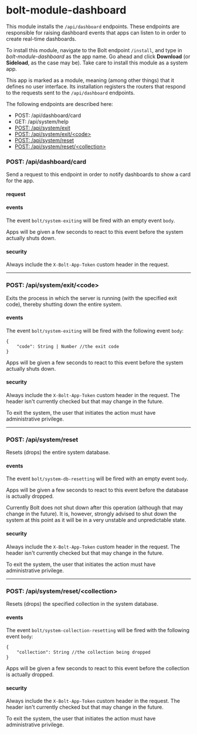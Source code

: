 # bolt-module-dashboard

This module installs the `/api/dashboard` endpoints. These endpoints are responsible for raising dashboard events that apps can listen to in order to create real-time dashboards.

To install this module, navigate to the Bolt endpoint `/install`, and type in _bolt-module-dashboard_ as the app name. Go ahead and click **Download** \(or **Sideload**, as the case may be\). Take care to install this module as a system app.

This app is marked as a module, meaning \(among other things\) that it defines no user interface. Its installation registers the routers that respond to the requests sent to the `/api/dashboard` endpoints.

The following endpoints are described here:

* POST: /api/dashboard/card
* GET: /api/system/help
* [POST: /api/system/exit](#post-apisystemexit)
* [POST: /api/system/exit/&lt;code&gt;](#post-apisystemexitcode)
* [POST: /api/system/reset](#post-apisystemreset)
* [POST: /api/system/reset/&lt;collection&gt;](#post-apisystemresetcollection)

### POST: /api/dashboard/card

Send a request to this endpoint in order to notify dashboards to show a card for the app.

#### request

#### events

The event `bolt/system-exiting` will be fired with an empty event `body`.

Apps will be given a few seconds to react to this event before the system actually shuts down.

#### security

Always include the `X-Bolt-App-Token` custom header in the request.

---

### POST: /api/system/exit/&lt;code&gt;

Exits the process in which the server is running \(with the specified exit code\), thereby shutting down the entire system.

#### events

The event `bolt/system-exiting` will be fired with the following event `body`:

```
{
    "code": String | Number //the exit code
}
```

Apps will be given a few seconds to react to this event before the system actually shuts down.

#### security

Always include the `X-Bolt-App-Token` custom header in the request. The header isn't currently checked but that may change in the future.

To exit the system, the user that initiates the action must have administrative privilege.

---

### POST: /api/system/reset

Resets \(drops\) the entire system database.

#### events

The event `bolt/system-db-resetting` will be fired with an empty event `body`.

Apps will be given a few seconds to react to this event before the database is actually dropped.

Currently Bolt does not shut down after this operation \(although that may change in the future\). It is, however, strongly advised to shut down the system at this point as it will be in a very unstable and unpredictable state.

#### security

Always include the `X-Bolt-App-Token` custom header in the request. The header isn't currently checked but that may change in the future.

To exit the system, the user that initiates the action must have administrative privilege.

---

### POST: /api/system/reset/&lt;collection&gt;

Resets \(drops\) the specified collection in the system database.

#### events

The event `bolt/system-collection-resetting` will be fired with the following event `body`:

```
{
    "collection": String //the collection being dropped
}
```

Apps will be given a few seconds to react to this event before the collection is actually dropped.

#### security

Always include the `X-Bolt-App-Token` custom header in the request. The header isn't currently checked but that may change in the future.

To exit the system, the user that initiates the action must have administrative privilege.


